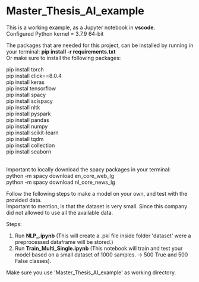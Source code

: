 # Master_Thesis_AI_example  <br />
This is a working example, as a Jupyter notebook in **vscode**. <br />
Configured Python kernel = 3.7.9 64-bit <br />

The packages that are needed for this project, can be installed by running in your terminal: **pip install -r requirements.txt** <br />
Or make sure to install the following packages:  <br />

pip install torch             <br />
pip install click==8.0.4      <br />
pip install keras             <br />
pip instal tensorflow         <br />
pip install spacy             <br />
pip install scispacy          <br />
pip install nltk              <br />
pip install pyspark           <br />
pip install pandas            <br />
pip install numpy             <br />
pip install scikit-learn      <br />
pip install tqdm              <br />
pip install collection        <br />
pip install seaborn           <br />
  
<br />
Important to locally download the spacy packages in your terminal: <br />
python -m spacy download en_core_web_lg           <br />
python -m spacy download nl_core_news_lg          <br />

Follow the following steps to make a model on your own, and test with the provided data.  <br />
Important to mention, is that the dataset is very small. Since this company did not allowed to use all the available data.  <br />

Steps:  <br />
1. Run **NLP_.ipynb** (This will create a .pkl file inside folder 'dataset' were a preprocessed dataframe will be stored.)  <br />
2. Run **Train_Multi_Single.ipynb** (This notebook will train and test your model based on a small dataset of 1000 samples. -> 500 True and 500 False classes).  <br />

Make sure you use 'Master_Thesis_AI_example' as working directory.
